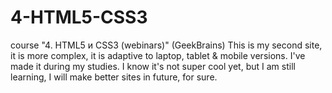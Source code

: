 # 4-HTML5-CSS3
course "4. HTML5 и CSS3 (webinars)" (GeekBrains)
This is my second site, it is more complex, it is adaptive to laptop, tablet & mobile versions.
I've made it during my studies.
I know it's not super cool yet, but I am still learning, I will make better sites in future, for sure.

